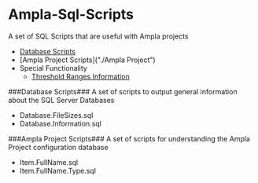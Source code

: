Ampla-Sql-Scripts
=================

A set of SQL Scripts that are useful with Ampla projects


- [Database Scripts](Database)
- [Ampla Project Scripts]("./Ampla Project") 
- Special Functionality
	- [Threshold Ranges Information]("./ThresholdRanges")


###Database Scripts###
A set of scripts to output general information about the SQL Server Databases

- Database.FileSizes.sql
- Database.Information.sql

###Ampla Project Scripts###
A set of scripts for understanding the Ampla Project configuration database

-  Item.FullName.sql
-  Item.FullName.Type.sql
